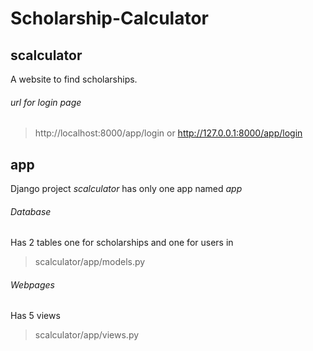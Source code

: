 # Scholarship-Calculator

## scalculator
A website to find scholarships.

###### url for login page
> http://localhost:8000/app/login
or
> http://127.0.0.1:8000/app/login

## app
Django project *scalculator* has only one app named *app*

###### Database
Has 2 tables one for scholarships and one for users in
> scalculator/app/models.py

###### Webpages
Has 5 views
> scalculator/app/views.py
